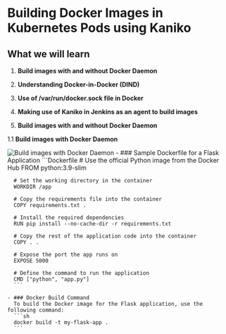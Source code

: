 # Building Docker Images in Kubernetes Pods using Kaniko

## What we will learn

1. **Build images with and without Docker Daemon**
2. **Understanding Docker-in-Docker (DIND)**
3. **Use of /var/run/docker.sock file in Docker**
4. **Making use of Kaniko in Jenkins as an agent to build images**


1. **Build images with and without Docker Daemon**

1.1 **Build images with Docker Daemon**

![Build images with Docker Daemon](https://www.google.com/url?sa=i&url=https%3A%2F%2Fmedium.com%2Fgeekculture%2Fcreate-docker-images-without-docker-daemon-kaniko-847a688155a6&psig=AOvVaw1O4Q1C6JwpbPAGUiHYwCuw&ust=1720860586773000&source=images&cd=vfe&opi=89978449&ved=0CBEQjRxqFwoTCJiHjrWPoYcDFQAAAAAdAAAAABAE)
    - ### Sample Dockerfile for a Flask Application
      ```Dockerfile
      # Use the official Python image from the Docker Hub
      FROM python:3.9-slim

      # Set the working directory in the container
      WORKDIR /app

      # Copy the requirements file into the container
      COPY requirements.txt .

      # Install the required dependencies
      RUN pip install --no-cache-dir -r requirements.txt

      # Copy the rest of the application code into the container
      COPY . .

      # Expose the port the app runs on
      EXPOSE 5000

      # Define the command to run the application
      CMD ["python", "app.py"]
      ```

    - ### Docker Build Command
      To build the Docker image for the Flask application, use the following command:
      ```sh
      docker build -t my-flask-app .
      ```
